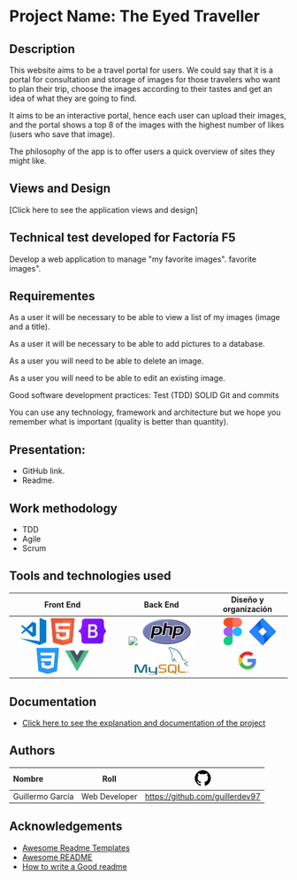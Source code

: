 # Project Name: The Eyed Traveller

## Description
This website aims to be a travel portal for users. We could say that it is a portal for consultation and storage of images for those travelers who want to plan their trip, choose the images according to their tastes and get an idea of what they are going to find.

It aims to be an interactive portal, hence each user can upload their images, and the portal shows a top 8 of the images with the highest number of likes (users who save that image).

The philosophy of the app is to offer users a quick overview of sites they might like. 

## Views and Design

[Click here to see the application views and design]

## Technical test developed for Factoría F5

Develop a web application to manage "my favorite images".
favorite images".

## Requirementes

As a user it will be necessary to be able to view a list of my
images (image and a title).

As a user it will be necessary to be able to add pictures to a
database.

As a user you will need to be able to delete an image.

As a user you will need to be able to edit an existing image.

Good software development practices:
    Test (TDD)
    SOLID
    Git and commits
    
You can use any technology, framework and architecture but
we hope you remember what is important (quality is better than quantity).

## Presentation:

<ul>
<li>GitHub link.</li>
<li>Readme.</li>
</ul>

## Work methodology

- TDD
- Agile
- Scrum

## Tools and technologies used

| Front End | Back End | Diseño y organización | 
| :---: | :---: | :---: |
| <img src="https://github.com/Yelose/Yelose/blob/main/img/vscode.png"> <img src="https://github.com/Yelose/Yelose/blob/main/img/html.png"> <img src="https://github.com/Yelose/Yelose/blob/main/img/bootstrap.png">  <img src="https://github.com/Yelose/Yelose/blob/main/img/css.png"> <img src="https://github.com/Yelose/Yelose/blob/main/img/vue.png"> | <img src="https://encrypted-tbn0.gstatic.com/images?q=tbn:ANd9GcRU3_893T2dAaGeZ6fb9y9rZxc9Cu-TnUKx0Q&usqp=CAU"> <img src="https://github.com/Yelose/Yelose/blob/main/img/php.png">  <img src="https://github.com/Yelose/Yelose/blob/main/img/mysql.png"> | <img src="https://github.com/Yelose/Yelose/blob/main/img/figma.png"> <img src="https://github.com/Yelose/Yelose/blob/main/img/jira.png"> <img src="https://github.com/Yelose/Yelose/blob/main/img/google.png">  |

## Documentation
- [Click here to see the explanation and documentation of the project](https://www.figma.com/file/R3aFH6bPeETNHazU5k2zO4/Valnal%C3%B3n-User-Flow?node-id=0%3A1)

## Authors

| Nombre | Roll | <img src="https://github.com/Yelose/Yelose/blob/main/img/github.png" width="30px" height="30px"> |
| :--- | :---: | :---: |
| Guillermo García | Web Developer | https://github.com/guillerdev97 |

## Acknowledgements

 - [Awesome Readme Templates](https://awesomeopensource.com/project/elangosundar/awesome-README-templates)
 - [Awesome README](https://github.com/matiassingers/awesome-readme)
 - [How to write a Good readme](https://bulldogjob.com/news/449-how-to-write-a-good-readme-for-your-github-project)

